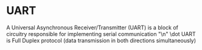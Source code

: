 # UART
A Universal Asynchronous Receiver/Transmitter (UART) is a block of 
circuitry responsible for implementing serial communication "\n"
\dot UART is Full Duplex protocol (data transmission in both directions 
simultaneously)
